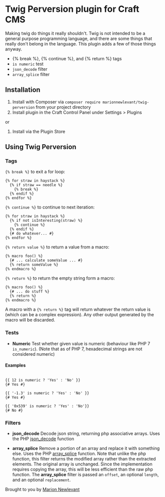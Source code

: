 # Twig Perversion plugin for Craft CMS

Making twig do things it really shouldn&#39;t. Twig is not intended to be a general purpose programming language, and there are some things that really don't belong in the language. This plugin adds a few of those things anyway.

- {% break %}, {% continue %}, and {% return %} tags
- `is numeric` test
- `json_decode` filter
- `array_splice` filter

## Installation

1. Install with Composer via `composer require marionnewlevant/twig-perversion` from your project directory
2. Install plugin in the Craft Control Panel under Settings > Plugins

or

1. Install via the Plugin Store

## Using Twig Perversion

### Tags

`{% break %}` to exit a for loop:

    {% for straw in haystack %}
      {% if straw == needle %}
        {% break %}
      {% endif %}
    {% endfor %}

`{% continue %}` to continue to next iteration:

    {% for straw in haystack %}
      {% if not isInteresting(straw) %}
        {% continue %}
      {% endif %}
      {# do whatever... #}
    {% endfor %}

`{% return value %}` to return a value from a macro:

    {% macro foo() %}
      {# ... calculate someValue ... #}
      {% return someValue %}
    {% endmacro %}

`{% return %}` to return the empty string form a macro:

    {% macro foo() %}
      {# ... do stuff %}
      {% return %}
    {% endmacro %}

A macro with a `{% return %}` tag will return whatever the return value is (which can be a complex expression). Any other output generated by the macro will be discarded.

### Tests
- **Numeric**
  Test whether given value is numeric (behaviour like PHP 7 `is_numeric`). (Note that as of PHP 7, hexadecimal strings are not considered numeric)

#### Examples

```Twig

{{ 12 is numeric ? 'Yes' : 'No' }}
{# Yes #}

{{ '-1.3' is numeric ? 'Yes' : 'No' }}
{# Yes #}

{{ '0x539' is numeric ? 'Yes' : 'No'}}
{# No #}

```

### Filters
- **json_decode**
  Decode json string, returning php associative arrays. Uses the PHP [json_decode](http://php.net/manual/en/function.json-decode.php) function

- **array_splice**
  Remove a portion of an array and replace it with something else. Uses the PHP [array_splice](http://php.net/manual/en/function.array-splice.php) function. Note that unlike the php function, this filter returns the modified array rather than the extracted elements. The original array is unchanged. Since the implementation requires copying the array, this will be less efficient than the raw php function. The **array_splice** filter is passed an `offset`, an optional `length`, and an optional `replacement`.

Brought to you by [Marion Newlevant](http://marion.newlevant.com)

